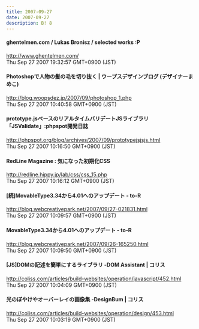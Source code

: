 ```yaml
---
title: 2007-09-27
date: 2007-09-27
description: B! 8
---
```


#### ghentelmen.com / Lukas Bronisz / selected works :P
http://www.ghentelmen.com/<br>
Thu Sep 27 2007 19:32:57 GMT+0900 (JST)<br>


#### Photoshopで人物の髪の毛を切り抜く | ウープスデザインブログ (デザイナーまめこ)
http://blog.woopsdez.jp/2007/09/photoshop_1.php<br>
Thu Sep 27 2007 10:40:58 GMT+0900 (JST)<br>


#### prototype.jsベースのリアルタイムバリデートJSライブラリ「JSValidate」:phpspot開発日誌
http://phpspot.org/blog/archives/2007/09/prototypejsjsjs.html<br>
Thu Sep 27 2007 10:16:50 GMT+0900 (JST)<br>


#### RedLine Magazine : 気になった初期化CSS
http://redline.hippy.jp/lab/css/css_15.php<br>
Thu Sep 27 2007 10:16:12 GMT+0900 (JST)<br>


#### [続]MovableType3.34から4.01へのアップデート - to-R
http://blog.webcreativepark.net/2007/09/27-021831.html<br>
Thu Sep 27 2007 10:09:57 GMT+0900 (JST)<br>


#### MovableType3.34から4.01へのアップデート - to-R
http://blog.webcreativepark.net/2007/09/26-165250.html<br>
Thu Sep 27 2007 10:09:50 GMT+0900 (JST)<br>


####   [JS]DOMの記述を簡単にするライブラリ -DOM Assistant | コリス
http://coliss.com/articles/build-websites/operation/javascript/452.html<br>
Thu Sep 27 2007 10:04:09 GMT+0900 (JST)<br>


####   光のぼやけやオーバーレイの画像集 -DesignBum | コリス
http://coliss.com/articles/build-websites/operation/design/453.html<br>
Thu Sep 27 2007 10:03:19 GMT+0900 (JST)<br>


